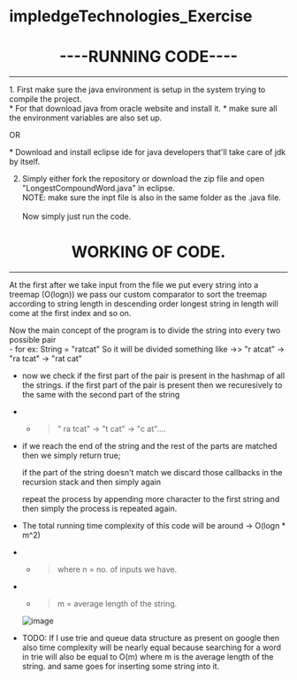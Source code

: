 # impledgeTechnologies_Exercise

   <h1> <center>----RUNNING CODE----</center></h1>
   <hr>

<p>
   1. First make sure the java environment is setup in the system trying to compile the project.<br>
         * For that download java from oracle website and install it.
         * make sure all the environment variables are also set up. </p>
               OR
   <p>   * Download and install eclipse ide for java developers that'll take care of jdk by itself.
         
        
        
     
   2. Simply either fork the repository or download the zip file and open "LongestCompoundWord.java" in 
      eclipse.<br>
      NOTE: make sure the inpt file is also in the same folder as the .java file.</br></br>
      Now simply just run the code.


 <h1><center>WORKING OF CODE.</center> </h1>

  <hr>
<p> At the first after we take input from the file we put every string into a treemap (O(logn)) we pass our custom comparator to sort the treemap according to string length in descending order
   longest string in length will come at the first index and so on.</p>
<p>Now the main concept of the program is to divide the string into every two possible pair<br>
  - for ex: String = "ratcat" So it will be divided something like ->>   "r  atcat" -> "ra tcat" -> "rat cat"
  </p>

- <p>now we check if the first part of the pair is present in the hashmap of all the strings.
  if the first part of the pair is present then we recuresively to the same with the second part of the string

- - > " ra tcat" -> "t cat" -> "c at".... </p>

- <p>if we reach the end of the string and the rest of the parts are matched then we simply return true;

  if the part of the string doesn't match we discard those callbacks in the recursion stack and then simply again

  repeat the process by appending more character to the first string and then simply the process is repeated again.

- The total running time complexity of this code will be around -> O(logn \* m^2)
- - > where n = no. of inputs we have.
- - > m = average length of the string.

  ![image](https://user-images.githubusercontent.com/55589024/194065005-17dd5f25-1122-4852-9284-2c79153e5b7c.png)

- TODO: If I use trie and queue data structure as present on google then also time complexity will be nearly equal
  because searching for a word in trie will also be equal to O(m) where m is the average length of the string.
  and same goes for inserting some string into it.</p>
